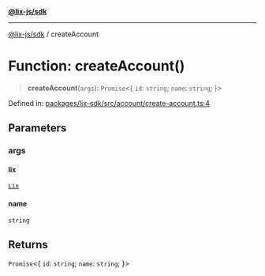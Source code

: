 [**@lix-js/sdk**](../README.md)

***

[@lix-js/sdk](../README.md) / createAccount

# Function: createAccount()

> **createAccount**(`args`): `Promise`\<\{ `id`: `string`; `name`: `string`; \}\>

Defined in: [packages/lix-sdk/src/account/create-account.ts:4](https://github.com/opral/monorepo/blob/985ffce1eb6542fd7d2a659b02ab83cb2ccd8d57/packages/lix-sdk/src/account/create-account.ts#L4)

## Parameters

### args

#### lix

[`Lix`](../type-aliases/Lix.md)

#### name

`string`

## Returns

`Promise`\<\{ `id`: `string`; `name`: `string`; \}\>
